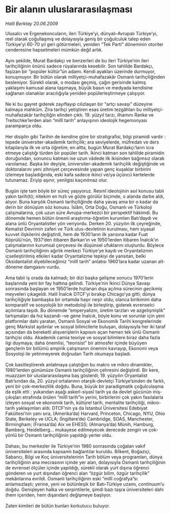 # Bir alanın uluslararasılaşması

*Halil Berktay 20.06.2009*

<div class="taraf_structure_2col_1zq">
<div class="margen_n">



 <p>Ulusalcı ve Ergenekoncuların, ileri Türkiye’yi, dünyalı-Avrupalı Türkiye’yi, reel olarak çoğullaşmış ve dolayısıyla geniş bir çoğulculuk talep eden Türkiye’yi 60-70 yıl geri götürmeleri, yeniden “Tek Parti” döneminin otoriter cenderesine hapsetmeleri mümkün değil artık. <br/><br/>Aynı şekilde, Murat Bardakçı ve benzerleri de bu ileri Türkiye’nin ileri tarihçiliğinin önünü sadece rüyalarında kesebilir. Son tahlilde Bardakçı, faşizan bir “popüler kültür”ün adamı. Kendi ayakları üzerinde durmuyor, konuşmuyor. Bir bütün olarak milliyetçi-muhafazakâr Osmanlı tarihçiliğinden besleniyor. Sürekli olarak, o modası geçmiş, çağın gerisinde kalmış yaklaşımı kamusal alana taşımaya, büyük basın ve medyada kendisine sağlanan olanaklar aracılığıyla yeniden popülerleştirmeye çalışıyor. <br/><br/>Ne ki bu gayret giderek zayıflayıp cılızlaşan bir “artçı savaşı” düzeyine kalmaya mahkûm. Zira tarihçi yetiştiren esas üretim tezgâhları bu milliyetçi-muhafazakâr tarihçiliğin elinden çıktı. 19. yüzyıl tarzı, ilhamını Ranke ve Treitschke’lerden alan “millî tarih” anlayışının ideolojik hegemonyası paramparça oldu. <br/><br/>Her disiplin gibi Tarihin de kendine göre bir stratigrafisi, bilgi piramidi vardır : tepede üniversiter-akademik tarihçilik; ara seviyelerde, müfredatı ve ders kitaplarıyla ilk ve orta öğretim; en altta, bugün Murat Bardakçı’ların icra etmeye çalıştığı türden bir popüler tarih. İkinci katman son tahlilde piramidin doruğundan, sonuncu katman ise uzun vâdede ilk ikisinden bağımsız olarak varolamaz. Başka bir deyişle, üniversiter-akademik tarihçilik değiştiğinde ve doktoralarını yeni zihniyet çerçevesinde yapan genç kuşaklar birbirini izlemeye başladığında, eski kafa sadece ikinci ve/ya üçüncü kertelerde tutunamaz. Eriyip aşınır, yenilgisi kaçınılmaz olur. <br/><br/>Bugün işte tam böyle bir süreç yaşıyoruz. Resmî ideolojinin asıl konusu tabii yakın tarih(ti); nitekim en hızlı ve gözle görülür biçimde, o alanda darbe aldı, alıyor. Buna karşılık Osmanlı tarihçiliğinde daha yavaş ama bir o kadar da derin bir dönüşüm söz konusu. İslâm, Orta Doğu, Osmanlı ve Türkoloji çalışmalarına, çok uzun süre Avrupa-merkezci bir perspektif hâkimdi. Bu dönemde hemen bütün önemli araştırma-öğretim kurumları Batı’daydı ve alana ünlü Oryantalistler yön veriyordu. Derken 20. yüzyılın ilk çeyreğinde, Kemalist Devrimin zaferi ve Türk ulus-devletinin kurulması, hem siyasal kuvvet ilişkilerini değiştirdi, hem de 1930’ların ilk yarısına kadar Fuat Köprülü’nün, 1937’den itibaren Barkan’ın ve 1950’lerden itibaren İnalcık’ın çalışmalarının kurumsal çerçevesi ile düşünsel ufuklarını oluşturdu. Böylece Osmanlı tarihçiliğinin ağırlık merkezi Türkiye’ye kaydı ve Oryantalizmin içselleştirilmiş etkileri kadar Oryantalizme tepkiyi de yansıtan, belki Oksidantalist diyebileceğimiz “millî tarih” anlatısı 1960’lara kadar uzanan alt-döneme damgasını vurdu. <br/><br/>Ama tabii iş orada da kalmadı; bir dizi başka gelişme sonucu 1970’lerin başlarında yeni bir fay hattına gelindi. Türkiye’nin İkinci Dünya Savaşı sonrasında başlayan ve 1950’lerde hızlanan dışa açılma sürecinin gecikmiş meyveleri çıkageldi. Halil İnalcık DTCF’yi bırakıp Chicago’ya gitti; dünya tarihçiliğiyle bambaşka bir ortamda haşır neşir oldu; olanca birikimini daha komparatif ve sosyolojik bir metodoloji ile birleştirip, giderek evrenselci açılımlara taşıdı. Bu dönemde “emperyalizm, üretim tarzları ve azgelişmişlik” tartışmaları da hız kazandı –ve gene İnalcık, böyle konu ve sorunlar için yeni platformlar dahi yaratan, Osmanlı Sosyal ve Ekonomik Tarihi kongrelerinde genç Marksist aydınlar ve sosyal bilimcilerle buluşan, dolayısıyla her iki taraf açısından da bereketli alışverişlerin kapısını açan hemen tek ünlü Osmanlı tarihçisi oldu. Akademik camia teoriye ve sosyal bilimlere biraz daha fazla ilgi duymaya; daha önemlisi, “teorisist” bir atmosfer içinde büyüyen gençlerin bir bölümü ampirik çalışmanın önemini kavrayıp, Ekonomi veya Sosyoloji ile yetinmeyerek doğrudan Tarih okumaya başladı. <br/><br/>Çok basitleştirerek anlatmaya çalıştığım bu makro ve mikro dinamikler, 1980’lerden günümüze Osmanlı tarihçiliğinin çehresini değiştirdi. Bir kere, muazzam bir uluslararasılaşma baş gösterdi; 19. yüzyılın Oryantalist Batı’sından da, 20. yüzyıl ortalarının otarşik-devletçi Türkiye’sinden de farklı, yeni bir çok-merkezlilik doğdu. Buna, büyük bir paradigmatik çoğulculaşma da eşlik etti : yukarıdan aşağı askerî-siyasî tarih ya da devlet gücünün iniş-çıkışları etrafında örülen “millî tarih”in yerini, birbirlerini çok yakın fasılalarla izleyen sosyal ve ekonomik tarih, kültürel tarih, mentalite tarihçiliği, mikro-tarih yaklaşımları aldı. DTCF’nin ya da İstanbul Üniversitesi Edebiyat Fakültesi’nin yanı sıra, (Amerika’da) Harvard, Princeton, Chicago, NYU, Ohio State, Berkeley ve UCLA; (İngiltere’de) Cambridge, SOAS, Manchester, Birmingham; (Fransa’da) Aix ve EHESS; (Almanya’da) Münih, Hamburg, Bamberg, Heidelberg... mukayese edilmeyecek derecede zengin ve çok-yönlü bir Osmanlı tarihçiliğinin yapıldığı yerler oldu. <br/><br/>Dahası, bu merkezler ile Türkiye’nin 1980 sonrasında çoğalan vakıf üniversiteleri arasında kapsamlı bağlantılar kuruldu. Bilkent, Boğaziçi, Sabancı, Bilgi ve Koç üniversitelerinin Tarih bölüm veya programları, dünya tarihçiliğinin ana mecrasının içinde yer alan, dolayısıyla Osmanlı tarihçiliğinin de evrensel ölçüler içinde yapıldığı, sürekli olarak yurt dışına öğrenci gönderen ve yurt dışından öğrenci alan “özgür bilim, özgür tarihçilik” mekânlarına evrildi. Osmanlı tarihçiliğinin eski “millî coğrafya”sı anlamsızlaştı; yerine, yeni ve bütünleşik bir Batı-Türkiye uzamı, <i>continuum</i>’u doğdu. Genişleyen halka ve serpintilerle, şimdi bazı taşra üniversiteleri dahi (hem içeriden, hem dışarıdan) değişmeye başlıyor. <br/><br/>Zaten kimileri de bütün bunları korkutucu buluyor.</p>
<br/>
<br/>
<br/>



<br/>


<div id="taraf_not">
</div>

</div>


</div>

